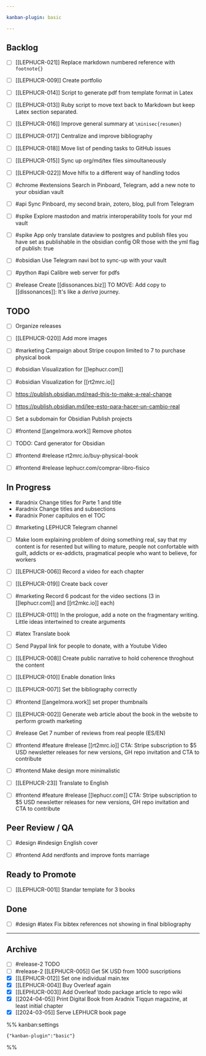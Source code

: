 ```yaml
---

kanban-plugin: basic

---
```


## Backlog

- [ ] [[LEPHUCR-021]] Replace markdown numbered reference with ` footnote{}`
- [ ] [[LEPHUCR-009]] Create portfolio
- [ ] [[LEPHUCR-014]] Script to generate pdf from template format in Latex
- [ ] [[LEPHUCR-013]] Ruby script to move text back to Markdown but keep Latex section separated.
- [ ] [[LEPHUCR-016]] Improve general summary at `\minisec{resumen}`
- [ ] [[LEPHUCR-017]] Centralize and improve bibliography
- [ ] [[LEPHUCR-018]] Move list of pending tasks to GitHub issues
- [ ] [[LEPHUCR-015]] Sync up org/md/tex files simoultaneously
- [ ] [[LEPHUCR-022]] Move hlfix to a different way of handling todos
- [ ] #chrome #extensions Search in Pinboard, Telegram, add a new note to your obsidian vault
- [ ] #api Sync Pinboard, my second brain, zotero, blog, pull from Telegram
- [ ] #spike Explore mastodon and matrix interoperability tools for your md vault
- [ ] #spike App only translate dataview to postgres and publish files you have set as publishable in the obsidian config OR those with the yml flag of publish: true
- [ ] #obsidian Use Telegram navi bot to sync-up with your vault
- [ ] #python #api Calibre web server for pdfs
- [ ] #release Create [[dissonances.biz]] TO MOVE: Add copy to [[dissonances]]: It's like a *deriva* journey.


## TODO

- [ ] Organize releases
- [ ] [[LEPHUCR-020]] Add more images
- [ ] #marketing Campaign about Stripe coupon limited to 7 to purchase physical book
- [ ] #obsidian Visualization for [[lephucr.com]]
- [ ] #obsidian Visualization for [[rt2mrc.io]]
- [ ] https://publish.obsidian.md/read-this-to-make-a-real-change
- [ ] https://publish.obsidian.md/lee-esto-para-hacer-un-cambio-real
- [ ] Set a subdomain for Obsidian Publish projects
- [ ] #frontend [[angelmora.work]] Remove photos
- [ ] TODO: Card generator for Obsidian
- [ ] #frontend #release rt2mrc.io/buy-physical-book
- [ ] #frontend #release lephucr.com/comprar-libro-fisico


## In Progress

- #aradnix Change titles for Parte 1 and title
- #aradnix Change titles and subsections
- #aradnix Poner capitulos en el TOC
- [ ] #marketing LEPHUCR Telegram channel
- [ ] Make loom explaining problem of doing something real, say that my content is for resented but willing to mature, people not confortable with guilt, addicts or ex-addicts, pragmatical people who want to believe, for workers
- [ ] [[LEPHUCR-006]] Record a video for each chapter
- [ ] [[LEPHUCR-019]] Create back cover
- [ ] #marketing Record 6 podcast for the video sections (3 in [[lephucr.com]] and [[rt2mkc.io]] each)
- [ ] [[LEPHUCR-011]] In the prologue, add a note on the fragmentary writing. Little ideas intertwined to create arguments
- [ ] #latex Translate book
- [ ] Send Paypal link for people to donate, with a Youtube Video
- [ ] [[LEPHUCR-008]] Create public narrative to hold coherence throghout the content
- [ ] [[LEPHUCR-010]] Enable donation links
- [ ] [[LEPHUCR-007]] Set the bibliography correctly
- [ ] #frontend [[angelmora.work]] set proper thumbnails
- [ ] [[LEPHUCR-002]] Generate web article about the book in the website to perform growth marketing
- [ ] #release Get 7 number of reviews from real people (ES/EN)
- [ ] #frontend #feature #release [[rt2mrc.io]] CTA: Stripe subscription to $5 USD newsletter releases for new versions, GH repo invitation and CTA to contribute
- [ ] #frontend Make design more minimalistic
- [ ] [[LEPHUCR-23]] Translate to English
- [ ] #frontend #feature #release [[lephucr.com]] CTA: Stripe subscription to $5 USD newsletter releases for new versions, GH repo invitation and CTA to contribute


## Peer Review / QA

- [ ] #design #indesign English cover
- [ ] #frontend Add nerdfonts and improve fonts marriage


## Ready to Promote

- [ ] [[LEPHUCR-001]] Standar template for 3 books


## Done

- [ ] #design #latex Fix bibtex references not showing in final bibliography


***

## Archive

- [ ] #release-2 TODO
- [ ] #release-2 [[LEPHUCR-005]] Get 5K USD from 1000 suscriptions
- [x] [[LEPHUCR-012]] Set one individual main.tex
- [x] [[LEPHUCR-004]] Buy Overleaf again
- [x] [[LEPHUCR-003]] Add Overleaf \todo package article to repo wiki
- [x] [[2024-04-05]] Print Digital Book from Aradnix Tiqqun magazine, at least initial chapter
- [x] [[2024-03-05]] Serve LEPHUCR book page

%% kanban:settings
```
{"kanban-plugin":"basic"}
```
%%
